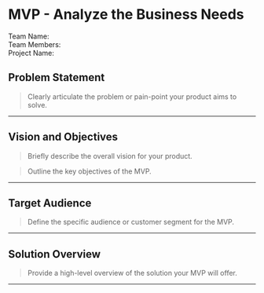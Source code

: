 # MVP \- Analyze the Business Needs

Team Name:  
Team Members:  
Project Name:

## Problem Statement

> Clearly articulate the problem or pain-point your product aims to solve.      	

*** 

## Vision and Objectives

> Briefly describe the overall vision for your product.

> Outline the key objectives of the MVP.

*** 

## Target Audience

> Define the specific audience or customer segment for the MVP.

***

## Solution Overview

> Provide a high-level overview of the solution your MVP will offer.

***
